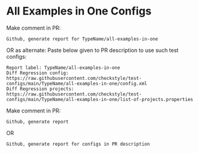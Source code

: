 # All Examples in One Configs
Make comment in PR:
```
Github, generate report for TypeName/all-examples-in-one
```
OR as alternate:
Paste below given to PR description to use such test configs:
```
Report label: TypeName/all-examples-in-one
Diff Regression config: https://raw.githubusercontent.com/checkstyle/test-configs/main/TypeName/all-examples-in-one/config.xml
Diff Regression projects: https://raw.githubusercontent.com/checkstyle/test-configs/main/TypeName/all-examples-in-one/list-of-projects.properties
```
Make comment in PR:
```
Github, generate report
```
OR
```
Github, generate report for configs in PR description
```
